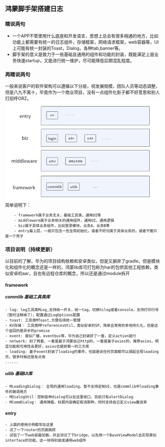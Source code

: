 ## 鸿蒙脚手架搭建日志

### 瞎说两句
- 一个APP不管使用什么底座和开发语言，思想上总会有很多相通的地方，比如功能上都需要有统一的日志组件，存储框架，网络请求框架，web容器等，UI上可能有统一封装的Toast，Dialog，各种tab,banner等。
- 脚手架的意义是致力于一些基础且通用的组件和功能的封装，既能满足上层业务快速startup，又能进行统一维护，尽可能降低后期混乱程度。

### 再瞎说两句
一般来说客户的软件架构可以遵循以下分层，视发展规模，团队人员等动态调整，但是八九不离十，毕竟作为一个商业项目，没有一点组件化影子都不好意思和别人打招呼ORZ。
![img_1.png](img_1.png)
    简单说明下：

        - framework属于业务无关，基础工具类，通用UI等
        - middleware属于业务相关的通用组件，通用UI，通用逻辑
        - biz属于具体业务组件，比如登录模块，业务A，业务B等
        - entry最上层，一般只包含一些全局初始化，或者不好归类于具体业务的，或者干脆只是一个壳子

### 项目说明（持续更新）
以目前的了解，华为的项目结构依赖和安卓类似，但是又摒弃了gradle，但是模块化和组件化的概念还是一样的，鸿蒙lib库可打包称为har的包供其他工程依赖，类似安卓的aar，且也有远程仓库的概念，所以还是通过module拆开
#### framework
##### commlib 基础工具类库
    - log: log工具类MLog,支持统一开关，统一tag，切换hilog或者console，支持打印行号（暂时注释掉了），配置通过LogOptions配置
    - toast: 工具类MToast,方便后续统一管理
    - KV存储： 工具类MPreferencesUtil，类似安卓的SP，简单且常用的本地持久化，但是这个返回的是异步的promise
    - event: 类似广播，eventbus等，华为自己封装好了一套，定义action就行
    - network: 封了两套，一套是基于鸿蒙自己http的，一套是基于axios的，推荐axios，明显功能和可用性会更好，axios也是排第一的三方库
    - loading: 基于event封装了loading的事件，也就是说任何页面都可以调起全局loading页，很多时候还是有点用
    ......

##### uilib 基础UI库
    - MLoadingDialog： 全局的通用loading，暂不支持定制UI，也是commlib中loading事件的被调用方
    - MDialogUtil：控制各种dialog可以在这里收口，目前只有alertDialog
    - MCommDialog： 通用弹窗，标题内容确定取消那种，同时支持自己定义view塞进来

#### entry
    - 上面的使用示例都写在这里
    - 试了一下router的页面跳转
    - 试验了一下web容器加载，并且测试了下bridge，以及用一个BaseViewModel去实现类似interface的功能，这一块待封装成通用web组件

    

